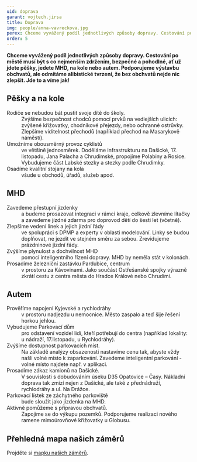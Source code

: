 ```yaml
---
uid: doprava
garant: vojtech.jirsa
title: Doprava
img: people/anna-vavreckova.jpg
perex: Chceme vyvážený podíl jednotlivých způsoby dopravy. Cestování po městě musí být s co nejmenším zdržením, bezpečné a pohodlné, ať už jdete pěšky, jedete MHD, na kole nebo autem.
order: 5
---
```


**Chceme vyvážený podíl jednotlivých způsoby dopravy. Cestování po městě musí být s co nejmenším zdržením, bezpečné a pohodlné, ať už jdete pěšky, jedete MHD, na kole nebo autem. Podporujeme výstavbu obchvatů, ale odmítáme alibistické tvrzení, že bez obchvatů nejde nic zlepšit. Jde to a víme jak!**

## Pěšky a na kole

<dl class="c-program-key-point-list">
    <dt>Rodiče se nebudou bát pustit svoje dítě do školy.</dt>
    <dd>Zvýšíme bezpečnost chodců pomocí prvků na vedlejších ulicích: zvýšené křižovatky, chodníkové přejezdy, nebo ochranné ostrůvky. Zlepšíme viditelnost přechodů (například přechod na Masarykově náměstí).</dd>
    <dt>Umožníme obousměrný provoz cyklistů</dt>
    <dd> ve většině jednosměrek. Doděláme infrastrukturu na Dašické, 17. listopadu, Jana Palacha a Chrudimské, propojíme Polabiny a Rosice. Vybudujeme část Labské stezky a stezky podle Chrudimky.</dd>
    <dt>Osadíme kvalitní stojany na kola</dt>
    <dd>všude u obchodů, úřadů, služeb apod.</dd>
</dl>

## MHD

<dl class="c-program-key-point-list">
    <dt>Zavedeme přestupní jízdenky</dt>
    <dd>a budeme prosazovat integraci v rámci kraje, celkově zlevníme lítačky a zavedeme jízdné zdarma pro doprovod dětí do šesti let (včetně).</dd>
    <dt>Zlepšíme vedení linek a jejich jízdní řády</dt>
    <dd>ve spolupráci s DPMP a experty v oblasti modelování. Linky se budou doplňovat, ne jezdit ve stejném směru za sebou. Zrevidujeme prázdninové jízdní řády.</dd>
    <dt>Zvýšíme plynulost a dochvilnost MHD</dt>
    <dd>pomocí inteligentního řízení dopravy. MHD by neměla stát v kolonách.</dd>
    <dt>Prosadíme železniční zastávku Pardubice, centrum</dt>
    <dd>v prostoru za Kávovinami. Jako součást Ostřešanské spojky výrazně zkrátí cestu z centra města do Hradce Králové nebo Chrudimi.</dd>
</dl>

## Autem

<dl class="c-program-key-point-list">
    <dt>Prověříme napojení Kyjevské a rychlodráhy</dt>
    <dd>v prostoru nadjezdu u nemocnice. Město zaspalo a teď šije řešení horkou jehlou.</dd>
    <dt>Vybudujeme Parkovací dům</dt>
    <dd>pro odstavení vozidel lidí, kteří potřebují do centra (například lokality: u nádraží, 17.listopadu, u Rychlodráhy).</dd>
    <dt>Zvýšíme dostupnost parkovacích míst.</dt>
    <dd>Na základě analýzy obsazenosti nastavíme cenu tak, abyste vždy našli volné místo k zaparkování. Zavedeme inteligentní parkování - volné místo najdete např. v aplikaci.</dd>
    <dt>Prosadíme zákaz kamionů na Dašické.</dt>
    <dd>V souvislosti s dobudováním úseku D35 Opatovice – Časy. Nákladní doprava tak zmizí nejen z Dašické, ale také z přednádraží, rychlodráhy a ul. Na Drážce.</dd>
    <dt>Parkovací lístek ze záchytného parkoviště</dt>
    <dd>bude sloužit jako jízdenka na MHD.</dd>
    <dt>Aktivně pomůžeme s přípravou obchvatů.</dt>
    <dd>Zapojíme se do výkupu pozemků. Podporujeme realizaci nového ramene mimoúrovňové křižovatky u Globusu.</dd>
</dl>

## Přehledná mapa našich záměrů

Projděte si <a href="https://drive.google.com/open?id=12ZdsIK1_ScKE6PpIylp-4YccnOgcsr_n&usp=sharing" target="_blank" title="Mapka pirátských záměrů">mapku našich záměrů</a>.
